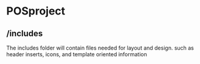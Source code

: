 # POSproject
## /includes

The includes folder will contain files needed for layout and design. such as header inserts, icons, and template oriented information